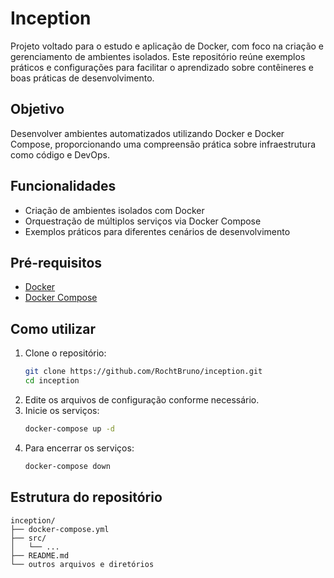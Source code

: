 # Inception

Projeto voltado para o estudo e aplicação de Docker, com foco na criação e gerenciamento de ambientes isolados. Este repositório reúne exemplos práticos e configurações para facilitar o aprendizado sobre contêineres e boas práticas de desenvolvimento.

## Objetivo

Desenvolver ambientes automatizados utilizando Docker e Docker Compose, proporcionando uma compreensão prática sobre infraestrutura como código e DevOps.

## Funcionalidades

- Criação de ambientes isolados com Docker
- Orquestração de múltiplos serviços via Docker Compose
- Exemplos práticos para diferentes cenários de desenvolvimento

## Pré-requisitos

- [Docker](https://www.docker.com/)
- [Docker Compose](https://docs.docker.com/compose/)

## Como utilizar

1. Clone o repositório:
   ```bash
   git clone https://github.com/RochtBruno/inception.git
   cd inception
   ```
2. Edite os arquivos de configuração conforme necessário.
3. Inicie os serviços:
   ```bash
   docker-compose up -d
   ```
4. Para encerrar os serviços:
   ```bash
   docker-compose down
   ```

## Estrutura do repositório

```
inception/
├── docker-compose.yml
├── src/
│   └── ...
├── README.md
└── outros arquivos e diretórios
```
